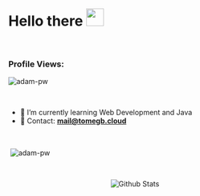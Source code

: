 # Hello there <img src="https://github.com/TheDudeThatCode/TheDudeThatCode/blob/master/Assets/Hi.gif" width="35" />
<br>
<p align="right"> <h3>Profile Views:</h3> <img src="https://komarev.com/ghpvc/?username=yazui9&label=Profile%20views&color=0e75b6&style=flat"
    alt="adam-pw" /> 
  </p>
<br>

- 📝 I’m currently learning Web Development and Java
- 📩 Contact: **mail@tomegb.cloud**

<br>
<p>&nbsp;<img align="center" src="https://github-readme-stats.vercel.app/api?username=tomegb&show_icons=true&locale=en&bg_color=0d1117&text_color=ffffff&repo=convoychat"
    alt="adam-pw" /></p>
<br>

<p align="center">
        <img src="https://raw.githubusercontent.com/bornmay/bornmay/Update/svg/Bottom.svg" alt="Github Stats" />
</p>
